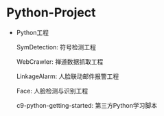 # Python-Project
- Python工程

  SymDetection: 符号检测工程
  
  WebCrawler: 禅道数据抓取工程
  
  LinkageAlarm: 人脸联动邮件报警工程
  
  Face: 人脸检测与识别工程
  
  c9-python-getting-started: 第三方Python学习脚本
